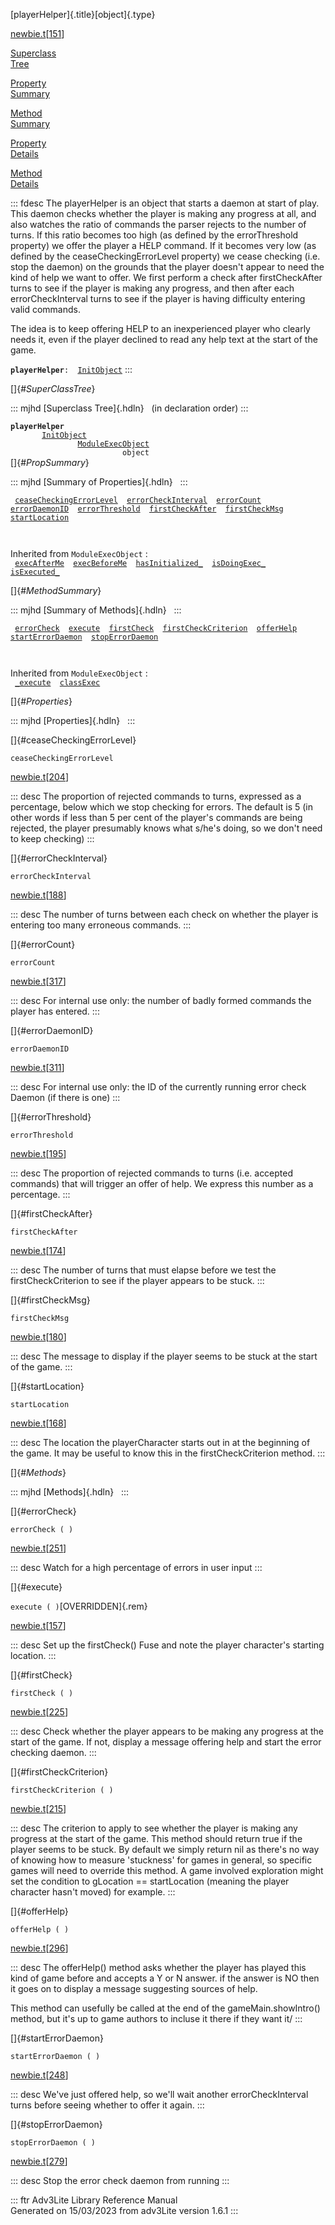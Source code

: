 [playerHelper]{.title}[object]{.type}

[newbie.t](../file/newbie.t.html)\[[151](../source/newbie.t.html#151)\]

[Superclass\
Tree](#_SuperClassTree_)

[Property\
Summary](#_PropSummary_)

[Method\
Summary](#_MethodSummary_)

[Property\
Details](#_Properties_)

[Method\
Details](#_Methods_)

::: fdesc
The playerHelper is an object that starts a daemon at start of play.
This daemon checks whether the player is making any progress at all, and
also watches the ratio of commands the parser rejects to the number of
turns. If this ratio becomes too high (as defined by the errorThreshold
property) we offer the player a HELP command. If it becomes very low (as
defined by the ceaseCheckingErrorLevel property) we cease checking (i.e.
stop the daemon) on the grounds that the player doesn\'t appear to need
the kind of help we want to offer. We first perform a check after
firstCheckAfter turns to see if the player is making any progress, and
then after each errorCheckInterval turns to see if the player is having
difficulty entering valid commands.

The idea is to keep offering HELP to an inexperienced player who clearly
needs it, even if the player declined to read any help text at the start
of the game.

**`playerHelper`**` :   `[`InitObject`](../object/InitObject.html)
:::

[]{#_SuperClassTree_}

::: mjhd
[Superclass Tree]{.hdln}   (in declaration order)
:::

**`playerHelper`**\
`         `[`InitObject`](../object/InitObject.html)\
`                 `[`ModuleExecObject`](../object/ModuleExecObject.html)\
`                         object`\
[]{#_PropSummary_}

::: mjhd
[Summary of Properties]{.hdln}  
:::

` `[`ceaseCheckingErrorLevel`](#ceaseCheckingErrorLevel)`  `[`errorCheckInterval`](#errorCheckInterval)`  `[`errorCount`](#errorCount)`  `[`errorDaemonID`](#errorDaemonID)`  `[`errorThreshold`](#errorThreshold)`  `[`firstCheckAfter`](#firstCheckAfter)`  `[`firstCheckMsg`](#firstCheckMsg)`  `[`startLocation`](#startLocation)`  `

` `

Inherited from `ModuleExecObject` :\
` `[`execAfterMe`](../object/ModuleExecObject.html#execAfterMe)`  `[`execBeforeMe`](../object/ModuleExecObject.html#execBeforeMe)`  `[`hasInitialized_`](../object/ModuleExecObject.html#hasInitialized_)`  `[`isDoingExec_`](../object/ModuleExecObject.html#isDoingExec_)`  `[`isExecuted_`](../object/ModuleExecObject.html#isExecuted_)`  `

[]{#_MethodSummary_}

::: mjhd
[Summary of Methods]{.hdln}  
:::

` `[`errorCheck`](#errorCheck)`  `[`execute`](#execute)`  `[`firstCheck`](#firstCheck)`  `[`firstCheckCriterion`](#firstCheckCriterion)`  `[`offerHelp`](#offerHelp)`  `[`startErrorDaemon`](#startErrorDaemon)`  `[`stopErrorDaemon`](#stopErrorDaemon)`  `

` `

Inherited from `ModuleExecObject` :\
` `[`_execute`](../object/ModuleExecObject.html#_execute)`  `[`classExec`](../object/ModuleExecObject.html#classExec)`  `

[]{#_Properties_}

::: mjhd
[Properties]{.hdln}  
:::

[]{#ceaseCheckingErrorLevel}

`ceaseCheckingErrorLevel`

[newbie.t](../file/newbie.t.html)\[[204](../source/newbie.t.html#204)\]

::: desc
The proportion of rejected commands to turns, expressed as a percentage,
below which we stop checking for errors. The default is 5 (in other
words if less than 5 per cent of the player\'s commands are being
rejected, the player presumably knows what s/he\'s doing, so we don\'t
need to keep checking)
:::

[]{#errorCheckInterval}

`errorCheckInterval`

[newbie.t](../file/newbie.t.html)\[[188](../source/newbie.t.html#188)\]

::: desc
The number of turns between each check on whether the player is entering
too many erroneous commands.
:::

[]{#errorCount}

`errorCount`

[newbie.t](../file/newbie.t.html)\[[317](../source/newbie.t.html#317)\]

::: desc
For internal use only: the number of badly formed commands the player
has entered.
:::

[]{#errorDaemonID}

`errorDaemonID`

[newbie.t](../file/newbie.t.html)\[[311](../source/newbie.t.html#311)\]

::: desc
For internal use only: the ID of the currently running error check
Daemon (if there is one)
:::

[]{#errorThreshold}

`errorThreshold`

[newbie.t](../file/newbie.t.html)\[[195](../source/newbie.t.html#195)\]

::: desc
The proportion of rejected commands to turns (i.e. accepted commands)
that will trigger an offer of help. We express this number as a
percentage.
:::

[]{#firstCheckAfter}

`firstCheckAfter`

[newbie.t](../file/newbie.t.html)\[[174](../source/newbie.t.html#174)\]

::: desc
The number of turns that must elapse before we test the
firstCheckCriterion to see if the player appears to be stuck.
:::

[]{#firstCheckMsg}

`firstCheckMsg`

[newbie.t](../file/newbie.t.html)\[[180](../source/newbie.t.html#180)\]

::: desc
The message to display if the player seems to be stuck at the start of
the game.
:::

[]{#startLocation}

`startLocation`

[newbie.t](../file/newbie.t.html)\[[168](../source/newbie.t.html#168)\]

::: desc
The location the playerCharacter starts out in at the beginning of the
game. It may be useful to know this in the firstCheckCriterion method.
:::

[]{#_Methods_}

::: mjhd
[Methods]{.hdln}  
:::

[]{#errorCheck}

`errorCheck ( )`

[newbie.t](../file/newbie.t.html)\[[251](../source/newbie.t.html#251)\]

::: desc
Watch for a high percentage of errors in user input
:::

[]{#execute}

`execute ( )`[OVERRIDDEN]{.rem}

[newbie.t](../file/newbie.t.html)\[[157](../source/newbie.t.html#157)\]

::: desc
Set up the firstCheck() Fuse and note the player character\'s starting
location.
:::

[]{#firstCheck}

`firstCheck ( )`

[newbie.t](../file/newbie.t.html)\[[225](../source/newbie.t.html#225)\]

::: desc
Check whether the player appears to be making any progress at the start
of the game. If not, display a message offering help and start the error
checking daemon.
:::

[]{#firstCheckCriterion}

`firstCheckCriterion ( )`

[newbie.t](../file/newbie.t.html)\[[215](../source/newbie.t.html#215)\]

::: desc
The criterion to apply to see whether the player is making any progress
at the start of the game. This method should return true if the player
seems to be stuck. By default we simply return nil as there\'s no way of
knowing how to measure \'stuckness\' for games in general, so specific
games will need to override this method. A game involved exploration
might set the condition to gLocation == startLocation (meaning the
player character hasn\'t moved) for example.
:::

[]{#offerHelp}

`offerHelp ( )`

[newbie.t](../file/newbie.t.html)\[[296](../source/newbie.t.html#296)\]

::: desc
The offerHelp() method asks whether the player has played this kind of
game before and accepts a Y or N answer. if the answer is NO then it
goes on to display a message suggesting sources of help.

This method can usefully be called at the end of the
gameMain.showIntro() method, but it\'s up to game authors to incluse it
there if they want it/
:::

[]{#startErrorDaemon}

`startErrorDaemon ( )`

[newbie.t](../file/newbie.t.html)\[[248](../source/newbie.t.html#248)\]

::: desc
We\'ve just offered help, so we\'ll wait another errorCheckInterval
turns before seeing whether to offer it again.
:::

[]{#stopErrorDaemon}

`stopErrorDaemon ( )`

[newbie.t](../file/newbie.t.html)\[[279](../source/newbie.t.html#279)\]

::: desc
Stop the error check daemon from running
:::

::: ftr
Adv3Lite Library Reference Manual\
Generated on 15/03/2023 from adv3Lite version 1.6.1
:::
